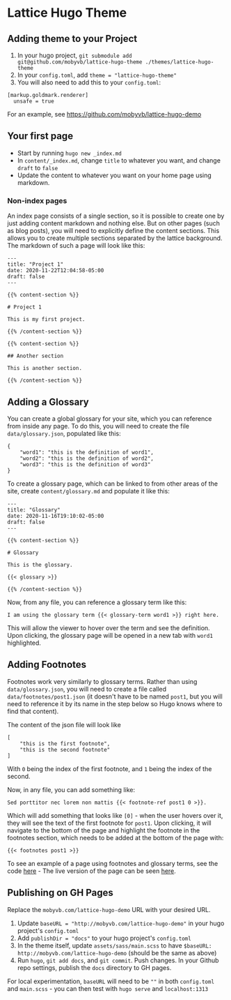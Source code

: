 # Lattice Hugo Theme

## Adding theme to your Project 

1. In your hugo project, `git submodule add git@github.com/mobyvb/lattice-hugo-theme ./themes/lattice-hugo-theme`
2. In your `config.toml`, add `theme = "lattice-hugo-theme"`
3. You will also need to add this to your `config.toml`:
```
[markup.goldmark.renderer]
  unsafe = true
```

For an example, see https://github.com/mobyvb/lattice-hugo-demo

## Your first page

* Start by running `hugo new _index.md`
* In `content/_index.md`, change `title` to whatever you want, and change `draft` to `false`
* Update the content to whatever you want on your home page using markdown.

### Non-index pages

An index page consists of a single section, so it is possible to create one by just adding content markdown and nothing else. But on other pages (such as blog posts), you will need to explicitly define the content sections. This allows you to create multiple sections separated by the lattice background. The markdown of such a page will look like this:

```
---
title: "Project 1"
date: 2020-11-22T12:04:58-05:00
draft: false
---

{{% content-section %}}

# Project 1

This is my first project.

{{% /content-section %}}

{{% content-section %}}

## Another section

This is another section.

{{% /content-section %}}

```

## Adding a Glossary 

You can create a global glossary for your site, which you can reference from inside any page. To do this, you will need to create the file `data/glossary.json`, populated like this:
```
{
    "word1": "this is the definition of word1",
    "word2": "this is the definition of word2",
    "word3": "this is the definition of word3"
}
```
To create a glossary page, which can be linked to from other areas of the site, create `content/glossary.md` and populate it like this:
```
---
title: "Glossary"
date: 2020-11-16T19:10:02-05:00
draft: false
---

{{% content-section %}}

# Glossary

This is the glossary.

{{< glossary >}}

{{% /content-section %}}

```
Now, from any file, you can reference a glossary term like this:
```
I am using the glossary term {{< glossary-term word1 >}} right here.
```
This will allow the viewer to hover over the term and see the definition. Upon clicking, the glossary page will be opened in a new tab with `word1` highlighted.

## Adding Footnotes

Footnotes work very similarly to glossary terms. Rather than using `data/glossary.json`, you will need to create a file called `data/footnotes/post1.json` (it doesn't have to be named `post1`, but you will need to reference it by its name in the step below so Hugo knows where to find that content).

The content of the json file will look like
```
[
    "this is the first footnote",
    "this is the second footnote"
]
```
With `0` being the index of the first footnote, and `1` being the index of the second.

Now, in any file, you can add something like:
```
Sed porttitor nec lorem non mattis {{< footnote-ref post1 0 >}}.
```
Which will add something that looks like `[0]` - when the user hovers over it, they will see the text of the first footnote for `post1`. Upon clicking, it will navigate to the bottom of the page and highlight the footnote in the footnotes section, which needs to be added at the bottom of the page with:
```
{{< footnotes post1 >}}
```

To see an example of a page using footnotes and glossary terms, see the code [here](https://github.com/mobyvb/lattice-hugo-demo/blob/master/content/blog/post1.md) - The live version of the page can be seen [here](http://mobyvb.com/lattice-hugo-demo/blog/post1/).

## Publishing on GH Pages

Replace the `mobyvb.com/lattice-hugo-demo` URL with your desired URL.

1. Update `baseURL = "http://mobyvb.com/lattice-hugo-demo"` in your hugo project's `config.toml`
2. Add `publishDir = "docs"` to your hugo project's `config.toml`
3. In the theme itself, update `assets/sass/main.scss` to have `$baseURL: http://mobyvb.com/lattice-hugo-demo` (should be the same as above)
4. Run `hugo`, `git add docs`, and `git commit`. Push changes. In your Github repo settings, publish the `docs` directory to GH pages.

For local experimentation, `baseURL` will need to be `""` in both `config.toml` and `main.scss` - you can then test with `hugo serve` and `localhost:1313`

